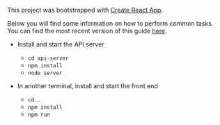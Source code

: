 This project was bootstrapped with [Create React App](https://github.com/facebookincubator/create-react-app).

Below you will find some information on how to perform common tasks.<br>
You can find the most recent version of this guide [here](https://github.com/facebookincubator/create-react-app/blob/master/packages/react-scripts/template/README.md).

* Install and start the API server
    - `cd api-server`
    - `npm install`
    - `node server`

* In another terminal, install and start the front end
    - `cd..`
    - `npm install`
    - `npm run`	
